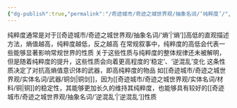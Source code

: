 ```yaml
---
{"dg-publish":true,"permalink":"/奇迹城市/奇迹之城世界观/抽象名词/‘纯粹度’/","dgPassFrontmatter":true}
---
```


纯粹度通常是对于[[奇迹城市/奇迹之城世界观/抽象名词/‘熵’\|‘熵’]]高低的直观描述方法，熵值越高，纯粹度越低，反之越高
在常规叙事中，纯粹度的高低会代表一些能够显著影响常规世界的性质
关于这些性质与纯粹度的整体规律还未被解明，但是随着纯粹度的提升，这些性质会向着更高程度的‘稳定’、‘逆混乱’变化
这条性质决定了对抗高熵值意识体的武器，即高纯粹度的物品
如[[奇迹城市/奇迹之城世界观/实体名词/武器/铜剑\|铜剑]]，因为[[奇迹城市/奇迹之城世界观/实体名词/材料/铜\|铜]]的稳定性，其能够更加长久的维持其纯粹度，也能够具有较好的[[奇迹城市/奇迹之城世界观/抽象名词/’逆混乱‘\|’逆混乱‘]]性质